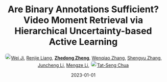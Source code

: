 ---
title: "Are Binary Annotations Sufficient? Video Moment Retrieval via Hierarchical Uncertainty-based Active Learning"
collection: publications
permalink: /publication/Are-Bina2023
date: 2023-01-01
doi: 
keywords: 
venue: 'CVPR'
paperurl: 'https://zdzheng.xyz/files/CVPR23-Ji.pdf'
code: 'https://github.com/renjie-liang/HUAL'
author: '<a href="https://zdzheng.xyz/authors/Wei-Ji" class="author"> <img src="https://zdzheng.xyz/files/wei-ji.jpeg" alt="Wei-Ji" style="border-radius: 50%; height:20px; width:20px">Wei Ji</a>, <a href="https://zdzheng.xyz/authors/Renjie-Liang" class="author">Renjie Liang</a>, <strong><a href="https://zdzheng.xyz/authors/Zhedong-Zheng" class="author">Zhedong Zheng</a></strong>, <a href="https://zdzheng.xyz/authors/Wenqiao-Zhang" class="author">Wenqiao Zhang</a>, <a href="https://zdzheng.xyz/authors/Shengyu-Zhang" class="author">Shengyu Zhang</a>, <a href="https://zdzheng.xyz/authors/Juncheng-Li" class="author">Juncheng Li</a>, <a href="https://zdzheng.xyz/authors/Mengze-Li" class="author">Mengze Li</a>, <a href="https://zdzheng.xyz/authors/Tat-Seng-Chua" class="author"> <img src="https://zdzheng.xyz/files/tat-seng-chua.jpeg" alt="Tat-Seng-Chua" style="border-radius: 50%; height:20px; width:20px">Tat-Seng Chua</a>'
sqlauthor: [ {"@type": "Person","name":Wei Ji}, {"@type": "Person","name":Renjie Liang}, {"@type": "Person","name":Zhedong Zheng}, {"@type": "Person","name":Wenqiao Zhang}, {"@type": "Person","name":Shengyu Zhang}, {"@type": "Person","name":Juncheng Li}, {"@type": "Person","name":Mengze Li}, {"@type": "Person","name":Tat Seng Chua}, ]
citation: ' Wei Ji,  Renjie Liang,  Zhedong Zheng,  Wenqiao Zhang,  Shengyu Zhang,  Juncheng Li,  Mengze Li,  Tat-Seng Chua, &quot;Are Binary Annotations Sufficient? Video Moment Retrieval via Hierarchical Uncertainty-based Active Learning.&quot; CVPR, 2023.'
pub_year: '2023'
bib: >
    @article{ji2023binary,<br>author = "Ji, Wei and Liang, Renjie and Zheng, Zhedong and Zhang, Wenqiao and Zhang, Shengyu and Li, Juncheng and Li, Mengze and Chua, Tat-Seng",<br>title = "Are Binary Annotations Sufficient? Video Moment Retrieval via Hierarchical Uncertainty-based Active Learning",<br>booktitle = "CVPR",<br>code = "https://github.com/renjie-liang/HUAL",<br>url = "https://zdzheng.xyz/files/CVPR23-Ji.pdf",<br>year = "2023"
    }

---